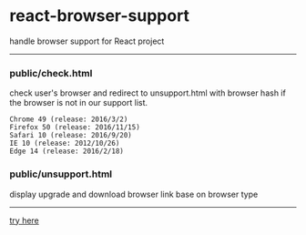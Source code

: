 # react-browser-support
handle browser support for React project

---
### public/check.html
check user's browser and redirect to unsupport.html with browser hash if the browser is not in our support list.
```
Chrome 49 (release: 2016/3/2)
Firefox 50 (release: 2016/11/15)
Safari 10 (release: 2016/9/20)
IE 10 (release: 2012/10/26)
Edge 14 (release: 2016/2/18)
```

### public/unsupport.html
display upgrade and download browser link base on browser type



---
[try here](https://react-browser-support.netlify.com/)